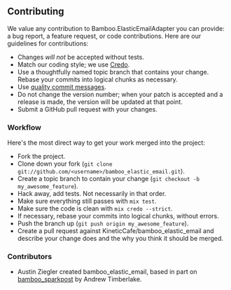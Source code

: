 ## Contributing

We value any contribution to Bamboo.ElasticEmailAdapter you can provide: a bug
report, a feature request, or code contributions. Here are our guidelines for
contributions:

*   Changes *will not* be accepted without tests.
*   Match our coding style; we use [Credo][].
*   Use a thoughtfully named topic branch that contains your change. Rebase
    your commits into logical chunks as necessary.
*   Use [quality commit messages][].
*   Do not change the version number; when your patch is accepted and a release
    is made, the version will be updated at that point.
*   Submit a GitHub pull request with your changes.

### Workflow

Here's the most direct way to get your work merged into the project:

*   Fork the project.
*   Clone down your fork (`git clone
    git://github.com/<username>/bamboo_elastic_email.git`).
*   Create a topic branch to contain your change (`git checkout -b
    my_awesome_feature`).
*   Hack away, add tests. Not necessarily in that order.
*   Make sure everything still passes with `mix test`.
*   Make sure the code is clean with `mix credo --strict`.
*   If necessary, rebase your commits into logical chunks, without errors.
*   Push the branch up (`git push origin my_awesome_feature`).
*   Create a pull request against KineticCafe/bamboo\_elastic\_email and
    describe your change does and the why you think it should be merged.

### Contributors

*   Austin Ziegler created bamboo\_elastic\_email, based in part on
    [bamboo\_sparkpost][] by Andrew Timberlake.

[quality commit messages]: http://tbaggery.com/2008/04/19/a-note-about-git-commit-messages.html
[Credo]: https://github.com/rrrene/credo
[bamboo\_sparkpost]: https://github.com/andrewtimberlake/bamboo_sparkpost
